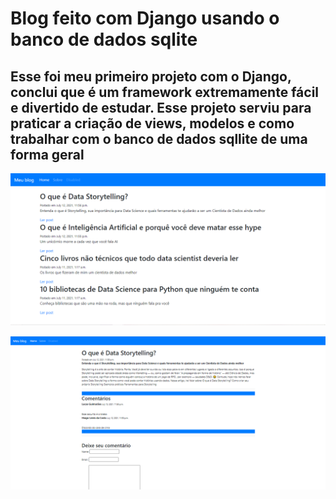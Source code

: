 # Blog feito com Django usando o banco de dados sqlite
## Esse foi meu primeiro projeto com o Django, conclui que é um framework extremamente fácil e divertido de estudar. Esse projeto serviu para praticar a criação de views, modelos e como trabalhar com o banco de dados sqllite de uma forma geral

![Idex do site](https://github.com/hiagoleresdev/SimpleBlog-Django/blob/main/indexSite.png)

![Idex do site](https://github.com/hiagoleresdev/SimpleBlog-Django/blob/main/telaBlog.png)

